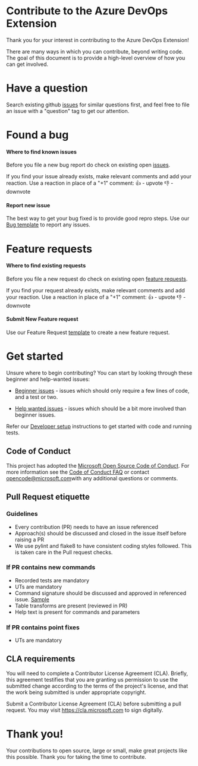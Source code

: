 # Contribute to the Azure DevOps Extension

Thank you for your interest in contributing to the Azure DevOps Extension!

There are many ways in which you can contribute, beyond writing code. The goal of this document is to provide a high-level overview of how you can get involved.

# Have a question

Search existing github [issues](https://github.com/Microsoft/vsts-cli/issues?q=is%3Aopen+is%3Aissue+label%3Aquestion) for similar questions first, and feel free to file an issue with a "question" tag to get our attention.

# Found a bug

#### Where to find known issues

Before you file a new bug report do check on existing open [issues](https://github.com/Microsoft/vsts-cli/issues?q=is%3Aopen+is%3Aissue+label%3Abug).

If you find your issue already exists, make relevant comments and add your reaction. Use a reaction in place of a "+1" comment:
👍 - upvote
👎 - downvote

#### Report new issue

The best way to get your bug fixed is to provide good repro steps. Use our [Bug template](https://github.com/Microsoft/vsts-cli/issues/new/choose) to report any issues.

# Feature requests

#### Where to find existing requests

Before you file a new request do check on existing open [feature requests](https://github.com/Microsoft/vsts-cli/issues?q=is%3Aissue+is%3Aopen+label%3AFeature).

If you find your request already exists, make relevant comments and add your reaction. Use a reaction in place of a "+1" comment:
👍 - upvote
👎 - downvote

#### Submit New Feature request

Use our Feature Request [template](https://github.com/Microsoft/vsts-cli/issues/new/choose) to create a new feature request.

# Get started

Unsure where to begin contributing? You can start by looking through these beginner and help-wanted issues:

- [Beginner issues](https://github.com/Microsoft/vsts-cli/issues?q=is%3Aissue+is%3Aopen+label%3ABeginner) - issues which should only require a few lines of code, and a test or two.

- [Help wanted issues](https://github.com/Microsoft/vsts-cli/issues?q=is%3Aissue+is%3Aopen+label%3A%22help+wanted%22) - issues which should be a bit more involved than beginner issues.

Refer our [Developer setup](./doc/dev_setup.md) instructions to get started with code and running tests.

## Code of Conduct

This project has adopted the [Microsoft Open Source Code of Conduct](https://opensource.microsoft.com/codeofconduct/). For more information see the [Code of Conduct FAQ](https://opensource.microsoft.com/codeofconduct/faq/) or contact [opencode@microsoft.com](mailto:opencode@microsoft.com)with any additional questions or comments.

## Pull Request etiquette 

### Guidelines

- Every contribution (PR) needs to have an issue referenced
- Approach(s) should be discussed and closed in the issue itself before raising a PR
- We use pylint and flake8 to have consistent coding styles followed. This is taken care in the Pull request checks.

### If PR contains new commands

- Recorded tests are mandatory
- UTs are mandatory
- Command signature should be discussed and approved in referenced issue. [Sample](https://github.com/Microsoft/vsts-cli/issues/319)
- Table transforms are present (reviewed in PR)
- Help text is present for commands and parameters

### If PR contains point fixes

- UTs are mandatory

## CLA requirements

You will need to complete a Contributor License Agreement (CLA). Briefly, this agreement testifies that you are granting us permission to use the submitted change according to the terms of the project's license, and that the work being submitted is under appropriate copyright.

Submit a Contributor License Agreement (CLA) before submitting a pull request. You may visit https://cla.microsoft.com to sign digitally.

# Thank you!

Your contributions to open source, large or small, make great projects like this possible. Thank you for taking the time to contribute.